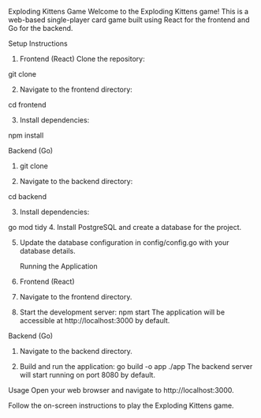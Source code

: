 Exploding Kittens Game
Welcome to the Exploding Kittens game! This is a web-based single-player card game built using React for the frontend and Go for the backend.

Setup Instructions

1. Frontend (React)
Clone the repository:

git clone <repository-url>

2. Navigate to the frontend directory:

cd frontend

3. Install dependencies:

npm install

  Backend (Go)

1. git clone <repository-url>

2. Navigate to the backend directory:

cd backend

3. Install dependencies:

go mod tidy
4. Install PostgreSQL and create a database for the project.

5. Update the database configuration in config/config.go with your database details.

   Running the Application
1. Frontend (React)
2. Navigate to the frontend directory.

3. Start the development server:
npm start
The application will be accessible at http://localhost:3000 by default.

  Backend (Go)
1. Navigate to the backend directory.

2. Build and run the application:
go build -o app
./app
The backend server will start running on port 8080 by default.

Usage
Open your web browser and navigate to http://localhost:3000.

Follow the on-screen instructions to play the Exploding Kittens game.



